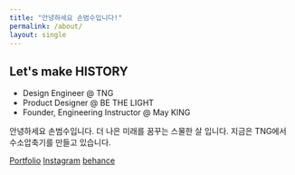 ```yaml
---
title: "안녕하세요 손범수입니다!"
permalink: /about/
layout: single
---
```


## Let's make HISTORY

- Design Engineer @ TNG
- Product Designer @ BE THE LIGHT
- Founder, Engineering Instructor @ May KING

안녕하세요 손범수입니다. 더 나은 미래를 꿈꾸는 스물한 살 입니다.
지금은 TNG에서 수소압축기를 만들고 있습니다.

[Portfolio](https://beomsoo.me/portfolio)
[Instagram](https://www.instagram.com/beomsoo_son/)
[behance](https://www.behance.net/sonbeomsoo)
